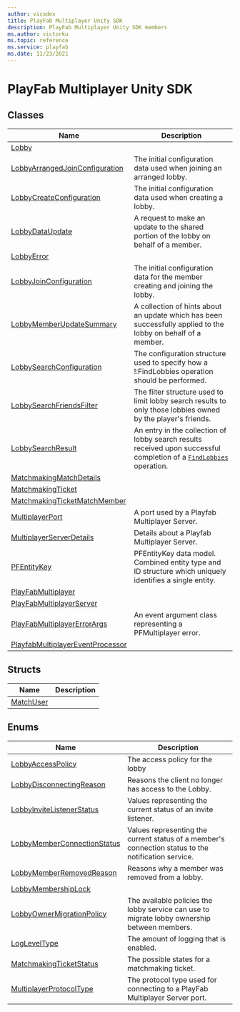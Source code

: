 ```yaml
---
author: vicodex
title: PlayFab Multiplayer Unity SDK
description: PlayFab Multiplayer Unity SDK members
ms.author: victorku
ms.topic: reference
ms.service: playfab
ms.date: 11/23/2021
---
```


# PlayFab Multiplayer Unity SDK
 

## Classes

| Name |  Description  |
| --- | --- |
| [Lobby](./PlayFab.Multiplayer/Lobby.md) |  |
| [LobbyArrangedJoinConfiguration](./PlayFab.Multiplayer/LobbyArrangedJoinConfiguration.md) | The initial configuration data used when joining an arranged lobby. |
| [LobbyCreateConfiguration](./PlayFab.Multiplayer/LobbyCreateConfiguration.md) | The initial configuration data used when creating a lobby. |
| [LobbyDataUpdate](./PlayFab.Multiplayer/LobbyDataUpdate.md) | A request to make an update to the shared portion of the lobby on behalf of a member. |
| [LobbyError](./PlayFab.Multiplayer/LobbyError.md) |  |
| [LobbyJoinConfiguration](./PlayFab.Multiplayer/LobbyJoinConfiguration.md) | The initial configuration data for the member creating and joining the lobby. |
| [LobbyMemberUpdateSummary](./PlayFab.Multiplayer/LobbyMemberUpdateSummary.md) | A collection of hints about an update which has been successfully applied to the lobby on behalf of a member. |
| [LobbySearchConfiguration](./PlayFab.Multiplayer/LobbySearchConfiguration.md) | The configuration structure used to specify how a !:FindLobbies operation should be performed. |
| [LobbySearchFriendsFilter](./PlayFab.Multiplayer/LobbySearchFriendsFilter.md) | The filter structure used to limit lobby search results to only those lobbies owned by the player's friends. |
| [LobbySearchResult](./PlayFab.Multiplayer/LobbySearchResult.md) | An entry in the collection of lobby search results received upon successful completion of a [`FindLobbies`](./PlayFab.Multiplayer/PlayFabMultiplayer/FindLobbies.md) operation. |
| [MatchmakingMatchDetails](./PlayFab.Multiplayer/MatchmakingMatchDetails.md) |  |
| [MatchmakingTicket](./PlayFab.Multiplayer/MatchmakingTicket.md) |  |
| [MatchmakingTicketMatchMember](./PlayFab.Multiplayer/MatchmakingTicketMatchMember.md) |  |
| [MultiplayerPort](./PlayFab.Multiplayer/MultiplayerPort.md) | A port used by a Playfab Multiplayer Server. |
| [MultiplayerServerDetails](./PlayFab.Multiplayer/MultiplayerServerDetails.md) | Details about a Playfab Multiplayer Server. |
| [PFEntityKey](./PlayFab.Multiplayer/PFEntityKey.md) | PFEntityKey data model. Combined entity type and ID structure which uniquely identifies a single entity. |
| [PlayFabMultiplayer](./PlayFab.Multiplayer/PlayFabMultiplayer.md) |  |
| [PlayFabMultiplayerServer](./PlayFab.Multiplayer/PlayFabMultiplayer.PlayFabMultiplayerServer.md) |  |
| [PlayFabMultiplayerErrorArgs](./PlayFab.Multiplayer/PlayFabMultiplayerErrorArgs.md) | An event argument class representing a PFMultiplayer error. |
| [PlayfabMultiplayerEventProcessor](./PlayFab.Multiplayer/PlayfabMultiplayerEventProcessor.md) |  |

## Structs

| Name |  Description  |
| --- | --- |
| [MatchUser](./PlayFab.Multiplayer/MatchUser.md) |  |

## Enums

| Name |  Description  |
| --- | --- |
| [LobbyAccessPolicy](./PlayFab.Multiplayer/LobbyAccessPolicy.md) | The access policy for the lobby |
| [LobbyDisconnectingReason](./PlayFab.Multiplayer/LobbyDisconnectingReason.md) | Reasons the client no longer has access to the Lobby. |
| [LobbyInviteListenerStatus](./PlayFab.Multiplayer/LobbyInviteListenerStatus.md) | Values representing the current status of an invite listener. |
| [LobbyMemberConnectionStatus](./PlayFab.Multiplayer/LobbyMemberConnectionStatus.md) | Values representing the current status of a member's connection status to the notification service. |
| [LobbyMemberRemovedReason](./PlayFab.Multiplayer/LobbyMemberRemovedReason.md) | Reasons why a member was removed from a lobby. |
| [LobbyMembershipLock](./PlayFab.Multiplayer/LobbyMembershipLock.md) |  |
| [LobbyOwnerMigrationPolicy](./PlayFab.Multiplayer/LobbyOwnerMigrationPolicy.md) | The available policies the lobby service can use to migrate lobby ownership between members. |
| [LogLevelType](./PlayFab.Multiplayer/LogLevelType.md) | The amount of logging that is enabled. |
| [MatchmakingTicketStatus](./PlayFab.Multiplayer/MatchmakingTicketStatus.md) | The possible states for a matchmaking ticket. |
| [MultiplayerProtocolType](./PlayFab.Multiplayer/MultiplayerProtocolType.md) | The protocol type used for connecting to a PlayFab Multiplayer Server port. |
